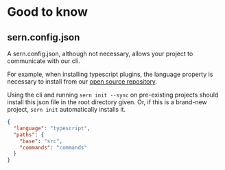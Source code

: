 # Good to know

## sern.config.json
<p>A sern.config.json, although not necessary, allows your project to communicate with our cli.</p>

For example, when installing typescript plugins, the language property is necessary to install from our
[open source repository](https://github.com/sern-handler/awesome-plugins). <br />

Using the cli and running `sern init --sync` on pre-existing projects should install this json file in the root directory given.
Or, if this is a brand-new project, `sern init` automatically installs it.

```json
{
  "language": "typescript",
  "paths": {
    "base": "src",
    "commands": "commands"
  }
}
```